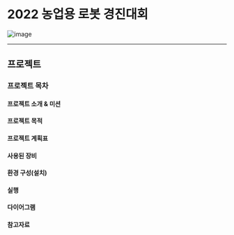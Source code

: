 # 2022 농업용 로봇 경진대회
![image](https://user-images.githubusercontent.com/89721794/209078494-b63b9448-6a2b-4558-afd9-8760186de155.png)

---
## 프로젝트

### 프로젝트 목차
#### 프로젝트 소개 & 미션
#### 프로젝트 목적
#### 프로젝트 계획표
#### 사용된 장비
#### 환경 구성(설치)
#### 실행
#### 다이어그램
#### 참고자료
